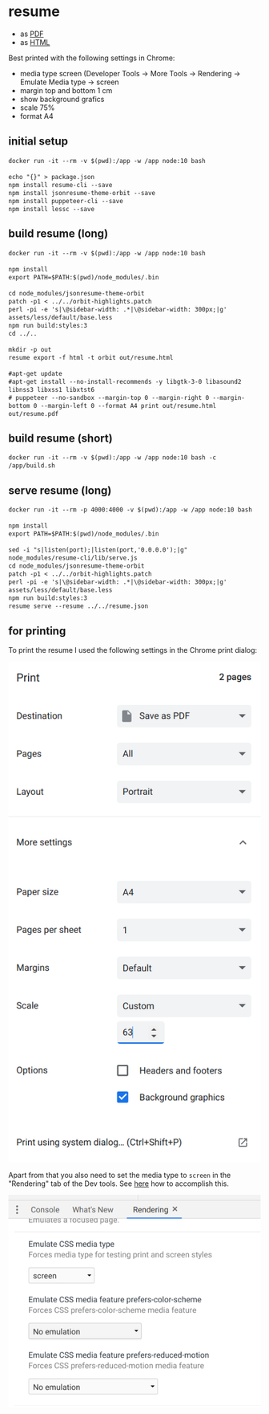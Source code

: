 # resume

* as [PDF](https://github.com/dakue/resume/raw/master/out/resume.pdf)
* as [HTML](https://dakue.github.io/resume/out/resume.html)

Best printed with the following settings in Chrome:

* media type screen (Developer Tools -> More Tools -> Rendering -> Emulate Media type -> screen
* margin top and bottom 1 cm
* show background grafics
* scale 75%
* format A4

## initial setup

```
docker run -it --rm -v $(pwd):/app -w /app node:10 bash

echo "{}" > package.json
npm install resume-cli --save
npm install jsonresume-theme-orbit --save
npm install puppeteer-cli --save
npm install lessc --save
```

## build resume (long)

```
docker run -it --rm -v $(pwd):/app -w /app node:10 bash

npm install
export PATH=$PATH:$(pwd)/node_modules/.bin

cd node_modules/jsonresume-theme-orbit
patch -p1 < ../../orbit-highlights.patch
perl -pi -e 's|\@sidebar-width: .*|\@sidebar-width: 300px;|g' assets/less/default/base.less
npm run build:styles:3
cd ../..

mkdir -p out
resume export -f html -t orbit out/resume.html

#apt-get update
#apt-get install --no-install-recommends -y libgtk-3-0 libasound2 libnss3 libxss1 libxtst6
# puppeteer --no-sandbox --margin-top 0 --margin-right 0 --margin-bottom 0 --margin-left 0 --format A4 print out/resume.html out/resume.pdf
```

## build resume (short)

```
docker run -it --rm -v $(pwd):/app -w /app node:10 bash -c /app/build.sh
```

## serve resume (long)

```
docker run -it --rm -p 4000:4000 -v $(pwd):/app -w /app node:10 bash

npm install
export PATH=$PATH:$(pwd)/node_modules/.bin

sed -i "s|listen(port);|listen(port,'0.0.0.0');|g" node_modules/resume-cli/lib/serve.js
cd node_modules/jsonresume-theme-orbit
patch -p1 < ../../orbit-highlights.patch
perl -pi -e 's|\@sidebar-width: .*|\@sidebar-width: 300px;|g' assets/less/default/base.less
npm run build:styles:3
resume serve --resume ../../resume.json
```

## for printing

To print the resume I used the following settings in the Chrome print dialog:

![Print dialog settings](https://github.com/dakue/resume/raw/master/resume_print_dialog.png "Print dialog settings")

Apart from that you also need to set the media type to `screen` in the "Rendering" tab of the Dev tools. See [here](https://developers.google.com/web/tools/chrome-devtools/css/print-preview) how to accomplish this.

![CSS media type](https://github.com/dakue/resume/raw/master/resume_css_media_type.png "CSS media type")


